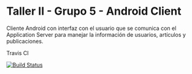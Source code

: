 # Taller II - Grupo 5 - Android Client

Cliente Android con interfaz con el usuario que se comunica con el Application Server para manejar la información de usuarios, artículos y publicaciones.

Travis CI

[![Build Status](https://travis-ci.org/lautarodelosheros/taller2-2018-2C-grupo5-android-client.svg?branch=master)](https://travis-ci.org/lautarodelosheros/taller2-2018-2C-grupo5-android-client)

